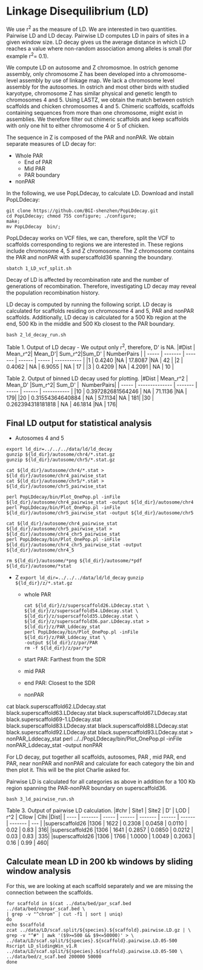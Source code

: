 # Linkage Disequilibrium (LD)

We use r<sup>2</sup> as the measure of LD. We are interested in two quantities. Pairwise LD and LD decay. 
Pairwise LD computes LD in pairs of sites in a given window size. LD decay gives us the average distance in which
LD reaches a value where non-random association among alleles is small (for example r<sup>2</sup>= 0.1).

We compute LD on autosome and Z chromosmoe. In ostrich genome assembly, only chromosome Z has been
developed into a chromosome-level assembly by use of linkage map. We lack a chromosome level assembly for the autosomes. 
In ostrich and most other birds with studied karyotype, chromosome Z has similar physical and genetic length to chromosomes
4 and 5. Using LASTZ, we obtain the match between ostrich scaffolds and chicken chromosomes 4 and 5. Chimeric scaffolds, scaffolds
containing sequences from more than one chromosome, might exist in assemblies. We therefore filter out chimeric scaffolds and keep scaffolds
with only one hit to either chromosome 4 or 5 of chicken.

The sequence in Z is composed of the PAR and nonPAR. We obtain separate measures of LD decay for:
- Whole PAR
    - End of PAR
    - Mid PAR
    - PAR boundary
- nonPAR

In the following, we use PopLDdecay, to calculate LD. Download and install PopLDdecay:

```
git clone https://github.com/BGI-shenzhen/PopLDdecay.git
cd PopLDdecay; chmod 755 configure; ./configure;
make;
mv PopLDdecay  bin/;
```

PopLDdecay works on VCF files, we can, therefore, split the VCF to scaffolds corresponding to regions
we are interested in. These regions include chromosome 4, 5 and Z chromosome. The Z chromosome contains
the PAR and nonPAR with superscaffold36 spanning the boundary. 

`sbatch 1_LD_vcf_split.sh`

Decay of LD is affected by recombination rate and the number of generations of recombination. Therefore, 
investigating LD decay may reveal the population recombination history. 

LD decay is computed by running the following script. LD decay is calculated for scaffolds residing on chromosome
4 and 5, PAR and nonPAR scaffolds. Additionally, LD decay is calculated for a 500 Kb region at the end, 500 Kb in 
the middle and 500 Kb closest to the PAR boundary.  

`bash 2_ld_decay_run.sh`

Table 1. Output of LD decay - We output only r<sup>2</sup>, therefore, D' is NA.
|#Dist  | Mean_r^2|  Mean_D'| Sum_r^2|Sum_D' | NumberPairs |
| ----- | ------- | ------- | ------ | ----- | ----------- |
|1      | 0.4240  |NA    |  17.8087 |NA  |    42 |
|2      | 0.4062 | NA    |  6.9055 | NA    |  17 |
|3      | 0.4209 | NA     | 4.2091 | NA    |  10 |

Table 2. Output of binned LD decay used for plotting.
|#Dist  | Mean_r^2       | Mean_D' |Sum_r^2| Sum_D' |  NumberPairs|
| ----- | -------------- | ------- | ----- | ------ | ----------- |
|10     | 0.397282681564246  |     NA  |    71.1136 |NA    |  179|
|20     | 0.31554364640884   |     NA  |    57.1134| NA     | 181|
|30     | 0.262394318181818  |     NA  |   46.1814 |NA    |  176|

## Final LD output for statistical analysis

- Autosomes 4 and 5
```
export ld_dir=../../../data/ld/ld_decay 
gunzip ${ld_dir}/autosome/chr4/*.stat.gz
gunzip ${ld_dir}/autosome/chr5/*.stat.gz

cat ${ld_dir}/autosome/chr4/*.stat > ${ld_dir}/autosome/chr4_pairwise_stat
cat ${ld_dir}/autosome/chr5/*.stat > ${ld_dir}/autosome/chr5_pairwise_stat

perl PopLDdecay/bin/Plot_OnePop.pl -inFile ${ld_dir}/autosome/chr4_pairwise_stat -output ${ld_dir}/autosome/chr4
perl PopLDdecay/bin/Plot_OnePop.pl -inFile ${ld_dir}/autosome/chr5_pairwise_stat -output ${ld_dir}/autosome/chr5

cat ${ld_dir}/autosome/chr4_pairwise_stat ${ld_dir}/autosome/chr5_pairwise_stat > ${ld_dir}/autosome/chr4_chr5_pairwise_stat
perl PopLDdecay/bin/Plot_OnePop.pl -inFile ${ld_dir}/autosome/chr4_chr5_pairwise_stat -output ${ld_dir}/autosome/chr4_5

rm ${ld_dir}/autosome/*png ${ld_dir}/autosome/*pdf ${ld_dir}/autosome/*stat
```

- Z
    `export ld_dir=../../../data/ld/ld_decay`
    `gunzip ${ld_dir}/z/*.stat.gz`
    - whole PAR
        ```
        cat ${ld_dir}/z/superscaffold26.LDdecay.stat \
        ${ld_dir}/z/superscaffold54.LDdecay.stat \
        ${ld_dir}/z/superscaffold35.LDdecay.stat \
        ${ld_dir}/z/superscaffold36.par.LDdecay.stat > ${ld_dir}/z/PAR_Lddecay_stat
        perl PopLDdecay/bin/Plot_OnePop.pl -inFile ${ld_dir}/z/PAR_Lddecay_stat \
        -output ${ld_dir}/z/par/PAR
        rm -f ${ld_dir}/z/par/*p*
        ```
    - start PAR: Farthest from the SDR
    - mid PAR
    - end PAR: Closest to the SDR
    
    - nonPAR




cat black.superscaffold62.LDdecay.stat black.superscaffold63.LDdecay.stat black.superscaffold67.LDdecay.stat black.superscaffold69-1.LDdecay.stat \
black.superscaffold83.LDdecay.stat black.superscaffold88.LDdecay.stat black.superscaffold92.LDdecay.stat black.superscaffold93.LDdecay.stat > nonPAR_Lddecay_stat
perl ../../PopLDdecay/bin/Plot_OnePop.pl -inFile nonPAR_Lddecay_stat -output nonPAR


For LD decay, put together all scaffolds, autosomes, PAR , mid PAR, end PAR, near nonPAR and nonPAR and calculate for each category
the bin and then plot it. This will be the plot Charlie asked for. 







Pairwise LD is calculated for all categories as above in addition for a 100 Kb region spanning the PAR-nonPAR boundary
on superscaffold36.

`bash 3_ld_pairwise_run.sh`

Table 3. Output of pairwise LD calculation.
|#chr  |  Site1  | Site2 |  D'    |  LOD    | r^2    | CIlow  | CIhi    |Dist|
| ---- | ------- | ----- | ------ | ------- | ------ | ------ | ------- | --- |
|superscaffold26 |1306  |  1622   | 0.2308 | 0.0458 | 0.0110 | 0.02  |  0.83   | 316|
|superscaffold26 |1306  |  1641   | 0.2857 | 0.0850 | 0.0212 | 0.03  |  0.83   | 335|
|superscaffold26 |1306  |  1766   | 1.0000 | 1.0049 | 0.2063 | 0.16   | 0.99   | 460|

## Calculate mean LD in 200 kb windows by sliding window analysis

For this, we are looking at each scaffold separately and we are missing the connection between the scaffolds. 
```
for scaffold in $(cat ../data/bed/par_scaf.bed ../data/bed/nonpar_scaf.bed \
| grep -v "^chrom" | cut -f1 | sort | uniq)
do
echo $scaffold
zcat ../data/LD/scaf.split/${species}.${scaffold}.pairwise.LD.gz | \
grep -v "^#" | awk '($9>=500 && $9<=50000)' > \
../data/LD/scaf.split/${species}.${scaffold}.pairwise.LD.05-500
Rscript LD_slidingWin_v1.R ../data/LD/scaf.split/${species}.${scaffold}.pairwise.LD.05-500 \
../data/bed/z_scaf.bed 200000 50000
done
```














